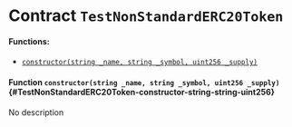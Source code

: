 # Contract `TestNonStandardERC20Token`



#### Functions:
- [`constructor(string _name, string _symbol, uint256 _supply)`](#TestNonStandardERC20Token-constructor-string-string-uint256)


#### Function `constructor(string _name, string _symbol, uint256 _supply)` {#TestNonStandardERC20Token-constructor-string-string-uint256}
No description

